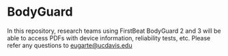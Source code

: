 # BodyGuard
In this repository, research teams using FirstBeat BodyGuard 2 and 3 will be able to access PDFs with device information, reliability tests, etc. Please refer any questions to eugarte@ucdavis.edu
